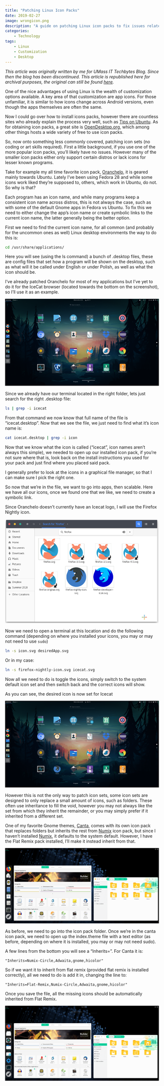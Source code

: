 ```yaml
---
title: "Patching Linux Icon Packs"
date: 2019-02-27
image: wrongicon.png
description: "A guide on patching Linux icon packs to fix issues related to incomplete application coverage."
categories:
    - Technology
tags:
    - Linux
    - Customization
    - Desktop
---
```


*This article was originally written by me for UMass IT Techbytes Blog. Since then the blog has been discontinued. This article is republished here for archival purposes, the original can still be found [here](https://blogs.umass.edu/Techbytes/2019/02/27/quick-guide-to-patching-linux-icon-packs/).*

One of the nice advantages of using Linux is the wealth of customization options available. A key area of  that customization are app icons. For those unfamiliar, it is similar to how icons change across Android versions, even though the apps themselves are often the same.

Now I could go over how to install icons packs, however there are countless sites who already explain the process very well, such as [Tips on Ubuntu](http://tipsonubuntu.com/2016/09/11/install-gtk-icon-themes-ubuntu-16-04/). As for obtaining icon packs, a great site is [OpenDesktop.org](https://www.opendesktop.org/), which among other things hosts a wide variety of free to use icon packs.

So, now onto something less commonly covered, patching icon sets (no coding or art skills required). First a little background, if you use one of the more popular icon packs, you’ll likely have no issues. However many of the smaller icon packs either only support certain distros or lack icons for lesser known programs.

Take for example my all time favorite icon pack, [Oranchelo](https://github.com/OrancheloTeam/oranchelo-icon-theme), it is geared mainly towards Ubuntu. Lately I’ve been using Fedora 28 and while some icons work liked they’re supposed to, others, which work in Ubuntu, do not. So why is that?

Each program has an icon name, and while many programs keep a consistent icon name across distros, this is not always the case, such as with some of the default Gnome apps in Fedora vs Ubuntu. To fix this we need to either change the app’s icon name or create symbolic links to the current icon name, the latter generally being the better option.

First we need to find the current icon name, for all common (and probably for the uncommon ones as well) Linux desktop environments the way to do this is:

```bash
cd /usr/share/applications/
```

Here you will see (using the ls command) a bunch of .desktop files, these are config files that set how a program will be shown on the desktop, such as what will it be called under English or under Polish, as well as what the icon should be.

I’ve already patched Oranchelo for most of my applications but I’ve yet to do it for the IceCat browser (located towards the bottom on the screenshot), so I’ll use it as an example.

![](Screenshot-from-2018-07-18-21-51-00-624x351.png)

Since we already have our terminal located in the right folder, lets just search for the right .desktop file:

```bash
ls | grep -i icecat
```

From that command we now know that full name of the file is “icecat.desktop”. Now that we see the file, we just need to find what it’s icon name is:

```bash
cat icecat.desktop | grep -i icon
```

Now that we know what the icon is called (“icecat”, icon names aren’t always this simple), we needed to open up our installed icon pack, if you’re not sure where that is, look back on the install instructions you used for your pack and just find where you placed said pack.

I generally prefer to look at the icons in a graphical file manager, so that I can make sure I pick the right one.

So now that we’re in the file, we want to go into apps, then scalable. Here we have all our icons, once we found one that we like, we need to create a symbolic link.

Since Oranchelo doesn’t currently have an Icecat logo, I will use the Firefox Nightly icon.

![](Screenshot-from-2018-07-18-22-17-30.png)

Now we need to open a terminal at this location and do the following command (depending on where you installed your icons, you may or may not need to use `sudo`)

```bash
ln -s icon.svg desiredApp.svg
```

Or in my case:

```bash
ln -s firefox-nightly-icon.svg icecat.svg
```

Now all we need to do is toggle the icons, simply switch to the system default icon set and then switch back and the correct icons will show.

As you can see, the desired icon is now set for Icecat

![](Screenshot-from-2018-07-18-22-20-33.png)

However this is not the only way to patch icon sets, some icon sets are designed to only replace a small amount of icons, such as folders. These often use inheritance to fill the void, however you may not always like the set from which they inherit the remainder, or you may simply prefer if it inherited from a different set.

One of my favorite Gnome themes, [Canta](https://www.gnome-look.org/p/1220749/), comes with its own icon pack that replaces folders but inherits the rest from [Numix](https://github.com/numixproject/numix-icon-theme-circle) icon pack, but since I haven’t installed [Numix](https://www.gnome-look.org/content/show.php/Super+flat+remix+icon+theme?content=169073), it defaults to the system default. However, I have the Flat Remix pack installed, I’ll make it instead inherit from that.

![](InhertNotSet.png)

As before, we need to go into the icon pack folder. Once we’re in the canta icon pack, we need to open up the index.theme file with a text editor (as before, depending on where it is installed, you may or may not need sudo).

A few lines from the bottom you will see a “Inherits=”. For Canta it is:

```
"Inherits=Numix-Circle,Adwaita,gnome,hicolor"
```

So if we want it to inherit from flat remix (provided flat remix is installed correctly), all we need to do is add it in, changing the line to:

```
"Inherits=Flat-Remix,Numix-Circle,Adwaita,gnome,hicolor"
```

Once you save the file, all the missing icons should be automatically inherited from Flat Remix.

![](inhertSet.png)